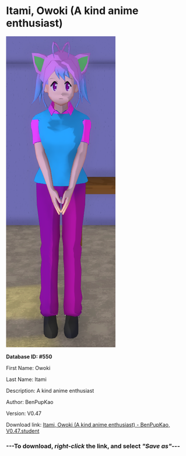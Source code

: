 # Itami, Owoki (A kind anime enthusiast)

<img src="https://raw.githubusercontent.com/Arbiter1223/Daigaku-Gurashi-Custom-Students/master/Students/Files/Itami%2C%20Owoki%20(A%20kind%20anime%20enthusiast).png" title="Itami, Owoki (A kind anime enthusiast) - BenPupKao, V0.47">

**Database ID: #550**

First Name: Owoki

Last Name: Itami

Description: A kind anime enthusiast

Author: BenPupKao

Version: V0.47

Download link: <a href="https://raw.githubusercontent.com/Arbiter1223/Daigaku-Gurashi-Custom-Students/master/Students/Files/Itami%2C%20Owoki%20(A%20kind%20anime%20enthusiast)%20-%20BenPupKao%2C%20V0.47.student">Itami, Owoki (A kind anime enthusiast) - BenPupKao, V0.47.student</a>

### ---**To download, _right-click_ the link, and select _"Save as"_**---
